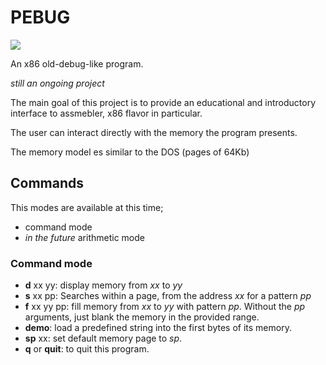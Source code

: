 # PEBUG

<img src=https://img.shields.io/github/languages/top/pabloniklas/pebug>

An x86 old-debug-like program.

_still an ongoing project_

The main goal of this project is to provide an educational and introductory interface to assmebler, x86 flavor in
particular.

The user can interact directly with the memory the program presents.

The memory model es similar to the DOS (pages of 64Kb)

## Commands

This modes are available at this time;

* command mode
* _in the future_ arithmetic mode

### Command mode

* **d** xx yy: display memory from _xx_ to _yy_
* **s** xx pp: Searches within a page, from the address _xx_ for a pattern _pp_
* **f** xx yy pp: fill memory from _xx_ to _yy_ with pattern _pp_. Without the _pp_ arguments, just blank the memory in
  the provided range.
* **demo**: load a predefined string into the first bytes of its memory.
* **sp** xx: set default memory page to _sp_.
* **q** or **quit**: to quit this program.

